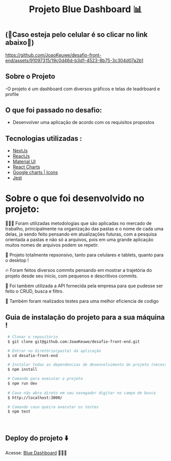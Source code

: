 <h1 align='center' >

Projeto Blue Dashboard 📊

<h1/>

## (📱Caso esteja pelo celular é so clicar no link abaixo📱)



https://github.com/JoaoKeuwe/desafio-front-end/assets/91097315/19c0d46d-b3d1-4523-8b75-3c304d07a2b1


## Sobre o Projeto

-O projeto é um dashboard com diversos gráficos e telas de leadrboard e profile<br>

## O que foi passado no desafio:

- Desenvolver uma aplicação de acordo com os requisitos propostos

## Tecnologias utilizadas :
- [NextJs](https://nextjs.org/)
- [ReactJs](https://react.dev/)  
- [Material UI](https://mui.com/)
- [React Charts](https://react-charts.tanstack.com/)  
- [Google charts | Icons](https://www.react-google-charts.com/)
- [Jest](https://jestjs.io/pt-BR/)


# Sobre o que foi desenvolvido no projeto:
👨🏾‍💻 Foram utilizadas metodologias que são aplicadas no mercado de trabalho, principalmente na organização das pastas e o nome de cada uma delas, ja sendo feito pensando em atualizações futuras, com a pesquisa orientada a pastas e não só a arquivos, pois em uma grande aplicação muitos nomes de arquivos podem se repetir.
 
📲 Projeto totalmente repsonsivo, tanto para celulares e tablets, quanto para o desktop !

🔥 Foram feitos diversos commits pensando em mostrar a trajetória do projeto desde seu inicio, com pequenos e descritivos commits.

🚩 Foi também utilizada a API fornecida pela empresa para que pudesse ser feito o CRUD, busca e filtro.

🧪 Também foram realizados testes para uma melhor eficiencia de codigo


## Guia de instalação do projeto para a sua máquina !

```bash
 # Clonar o repositório
 $ git clone git@github.com:JoaoKeuwe/desafio-front-end.git

 # Entrar no diretório(pasta) da aplicação
 $ cd desafio-front-end

 # Instalar todas as dependencias de desenvolvimento do projeto (necessita ter o Node(npm) instalado)
 $ npm install

 # Comando para executar o projeto
 $ npm run dev
 
 # Caso não abra direto em seu navegador digitar no campo de busca 
 $ http://localhost:3000/

 # Comando caso queira executar os testes
 $ npm test

```
<br>

## Deploy do projeto ⬇️
Acesse: [Blue Dashboard](https://desafio-front-end-flame.vercel.app/) 👨🏾‍💻
